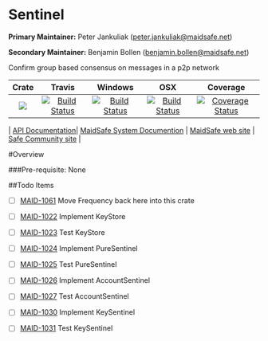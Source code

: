 # Sentinel

**Primary Maintainer:**     Peter Jankuliak (peter.jankuliak@maidsafe.net)

**Secondary Maintainer:**   Benjamin Bollen (benjamin.bollen@maidsafe.net)

Confirm group based consensus on messages in a p2p network

|Crate|Travis|Windows|OSX|Coverage|
|:------:|:-------:|:-------:|:-------:|:-------:|
|[![](http://meritbadge.herokuapp.com/sentinel)](https://crates.io/crates/sentinel)|[![Build Status](https://travis-ci.org/maidsafe/sentinel.svg?branch=master)](https://travis-ci.org/maidsafe/sentinel)| [![Build Status](http://ci.maidsafe.net:8080/buildStatus/icon?job=sentinel_win64_status_badge)](http://ci.maidsafe.net:8080/job/sentinel_win64_status_badge/)|[![Build Status](http://ci.maidsafe.net:8080/buildStatus/icon?job=sentinel_osx_status_badge)](http://ci.maidsafe.net:8080/job/sentinel_osx_status_badge/)|[![Coverage Status](https://coveralls.io/repos/dirvine/sentinel/badge.svg)](https://coveralls.io/r/dirvine/sentinel)|

| [API Documentation](http://maidsafe.github.io/sentinel/sentinel/)| [MaidSafe System Documention](http://systemdocs.maidsafe.net/) | [MaidSafe web site](http://www.maidsafe.net) | [Safe Community site](https://forum.safenetwork.io) |

#Overview

###Pre-requisite:
None

##Todo Items
- [ ] [MAID-1061](https://maidsafe.atlassian.net/browse/MAID-1061) Move Frequency back here into this crate
- [ ] [MAID-1022](https://maidsafe.atlassian.net/browse/MAID-1022) Implement KeyStore
- [ ] [MAID-1023](https://maidsafe.atlassian.net/browse/MAID-1023) Test KeyStore
- [ ] [MAID-1024](https://maidsafe.atlassian.net/browse/MAID-1024) Implement PureSentinel
- [ ] [MAID-1025](https://maidsafe.atlassian.net/browse/MAID-1025) Test PureSentinel
- [ ] [MAID-1026](https://maidsafe.atlassian.net/browse/MAID-1026) Implement AccountSentinel
- [ ] [MAID-1027](https://maidsafe.atlassian.net/browse/MAID-1027) Test AccountSentinel
- [ ] [MAID-1030](https://maidsafe.atlassian.net/browse/MAID-1030) Implement KeySentinel
- [ ] [MAID-1031](https://maidsafe.atlassian.net/browse/MAID-1031) Test KeySentinel

